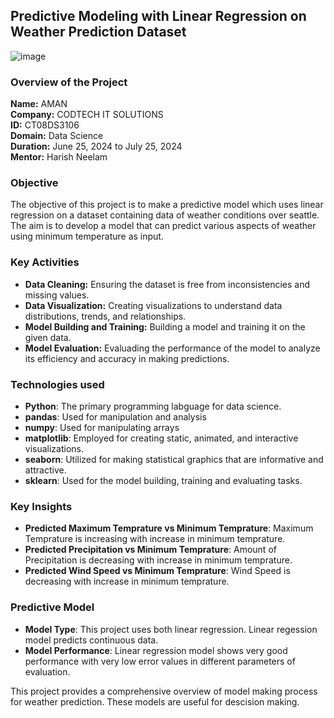 ## Predictive Modeling with Linear Regression on Weather Prediction Dataset

![image](https://github.com/user-attachments/assets/c0a5140b-d0ba-4b48-98d7-889416931d6c)


### Overview of the Project

**Name:** AMAN <br>
**Company:** CODTECH IT SOLUTIONS <br>
**ID:** CT08DS3106 <br>
**Domain:** Data Science <br>
**Duration:** June 25, 2024 to July 25, 2024 <br>
**Mentor:** Harish Neelam

### Objective

The objective of this project is to make a predictive model which uses linear regression on a dataset containing data of weather conditions over seattle. The aim is to develop a model that can predict various aspects of weather using minimum temperature as input.

### Key Activities

- **Data Cleaning:** Ensuring the dataset is free from inconsistencies and missing values.
- **Data Visualization:** Creating visualizations to understand data distributions, trends, and relationships.
- **Model Building and Training:** Building a model and training it on the given data.
- **Model Evaluation:** Evaluading the performance of the model to analyze its efficiency and accuracy in making predictions.

### Technologies used
- **Python**: The primary programming labguage for data science.
- **pandas**: Used for manipulation and analysis
- **numpy**: Used for manipulating arrays
- **matplotlib**: Employed for creating static, animated, and interactive visualizations.
- **seaborn**: Utilized for making statistical graphics that are informative and attractive.
- **sklearn**: Used for the model building, training and evaluating tasks.

### Key Insights
- **Predicted Maximum Temprature vs Minimum Temprature**: Maximum Temprature is increasing with increase in minimum temprature.
- **Predicted Precipitation vs Minimum Temprature**: Amount of Precipitation is decreasing with increase in minimum temprature.
- **Predicted Wind Speed vs Minimum Temprature**: Wind Speed is decreasing with increase in minimum temprature.

### Predictive Model
- **Model Type**: This project uses both linear regression. Linear regession model predicts continuous data.
- **Model Performance**: Linear regression model shows very good performance with very low error values in different parameters of evaluation.

This project provides a comprehensive overview of model making process for weather prediction. These models are useful for descision making.
